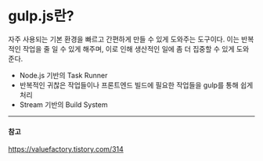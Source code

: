 # gulp.js란?

자주 사용되는 기본 환경을 빠르고 간편하게 만들 수 있게 도와주는 도구이다. 이는 반복적인 작업을 줄 일 수 있게 해주며, 이로 인해 생산적인 일에 좀 더 집중할 수 있게 도와준다.

- Node.js 기반의 Task Runner
- 반복적인 귀찮은 작업들이나 프론트엔드 빌드에 필요한 작업들을 gulp를 통해 쉽게 처리
- Stream 기반의 Build System

---
#### 참고

https://valuefactory.tistory.com/314